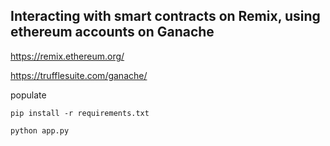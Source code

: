 ## Interacting with smart contracts on Remix, using ethereum accounts on Ganache

https://remix.ethereum.org/

https://trufflesuite.com/ganache/


populate 

```pip install -r requirements.txt```

```python app.py```
